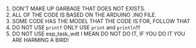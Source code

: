 1. DON'T MAKE UP GARBAGE THAT DOES NOT EXISTS.
2. ALL OF THE CODE IS BASED ON THE ARDUINO .INO FILE.
3. SOME CODE HAS THE MODEL THAT THE CODE IS FOR, FOLLOW THAT
4. DO NOT USE `printf` ONLY USE `print` and `println`!!!
5. DO NOT USE esp_task_wdt I MEAN DO NOT DO IT, IF YOU DO IT YOU ARE HARMING A BIRD!